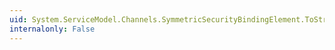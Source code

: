 ```yaml
---
uid: System.ServiceModel.Channels.SymmetricSecurityBindingElement.ToString
internalonly: False
---
```

